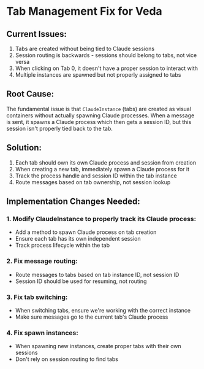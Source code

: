 # Tab Management Fix for Veda

## Current Issues:
1. Tabs are created without being tied to Claude sessions
2. Session routing is backwards - sessions should belong to tabs, not vice versa
3. When clicking on Tab 0, it doesn't have a proper session to interact with
4. Multiple instances are spawned but not properly assigned to tabs

## Root Cause:
The fundamental issue is that `ClaudeInstance` (tabs) are created as visual containers without actually spawning Claude processes. When a message is sent, it spawns a Claude process which then gets a session ID, but this session isn't properly tied back to the tab.

## Solution:
1. Each tab should own its own Claude process and session from creation
2. When creating a new tab, immediately spawn a Claude process for it
3. Track the process handle and session ID within the tab instance
4. Route messages based on tab ownership, not session lookup

## Implementation Changes Needed:

### 1. Modify ClaudeInstance to properly track its Claude process:
- Add a method to spawn Claude process on tab creation
- Ensure each tab has its own independent session
- Track process lifecycle within the tab

### 2. Fix message routing:
- Route messages to tabs based on tab instance ID, not session ID
- Session ID should be used for resuming, not routing

### 3. Fix tab switching:
- When switching tabs, ensure we're working with the correct instance
- Make sure messages go to the current tab's Claude process

### 4. Fix spawn instances:
- When spawning new instances, create proper tabs with their own sessions
- Don't rely on session routing to find tabs